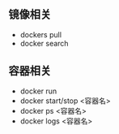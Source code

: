 
## 镜像相关

- dockers pull <image>
- docker search <image>


## 容器相关

- docker run
- docker start/stop <容器名>
- docker ps <容器名>
- docker logs <容器名>
